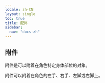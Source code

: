 ```yaml
---
locale: zh-CN
layout: single
toc: true
title: 配饰
sidebar:
  nav: "docs-zh"
---
```

## 附件
附件是可以附着在角色特定身体部位的对象。

附件可以附着在角色的左手、右手、左脚或右脚上。